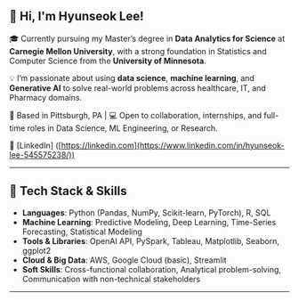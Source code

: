 ## 👋 Hi, I'm Hyunseok Lee!

🎓 Currently pursuing my Master’s degree in **Data Analytics for Science** at **Carnegie Mellon University**, with a strong foundation in Statistics and Computer Science from the **University of Minnesota**.

💡 I’m passionate about using **data science**, **machine learning**, and **Generative AI** to solve real-world problems across healthcare, IT, and Pharmacy domains.

📍 Based in Pittsburgh, PA | 💻 Open to collaboration, internships, and full-time roles in Data Science, ML Engineering, or Research.

🔗 [LinkedIn] ([https://linkedin.com](https://www.linkedin.com/in/hyunseok-lee-545575238/))  

---

## 🔧 Tech Stack & Skills

- **Languages**: Python (Pandas, NumPy, Scikit-learn, PyTorch), R, SQL  
- **Machine Learning**: Predictive Modeling, Deep Learning, Time-Series Forecasting, Statistical Modeling  
- **Tools & Libraries**: OpenAI API, PySpark, Tableau, Matplotlib, Seaborn, ggplot2  
- **Cloud & Big Data**: AWS, Google Cloud (basic), Streamlit  
- **Soft Skills**: Cross-functional collaboration, Analytical problem-solving, Communication with non-technical stakeholders  

---
